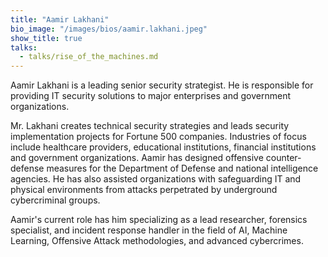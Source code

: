 ```yaml
---
title: "Aamir Lakhani"
bio_image: "/images/bios/aamir.lakhani.jpeg"
show_title: true
talks:
  - talks/rise_of_the_machines.md
---
```

Aamir Lakhani is a leading senior security strategist. He is responsible for providing IT security solutions to major enterprises and government organizations.

Mr. Lakhani creates technical security strategies and leads security implementation projects for Fortune 500 companies. Industries of focus include healthcare providers, educational institutions, financial institutions and government organizations. Aamir has designed offensive counter-defense measures for the Department of Defense and national intelligence agencies. He has also assisted organizations with safeguarding IT and physical environments from attacks perpetrated by underground cybercriminal groups.

Aamir's current role has him specializing as a lead researcher, forensics specialist, and incident response handler in the field of AI, Machine Learning, Offensive Attack methodologies, and advanced cybercrimes.